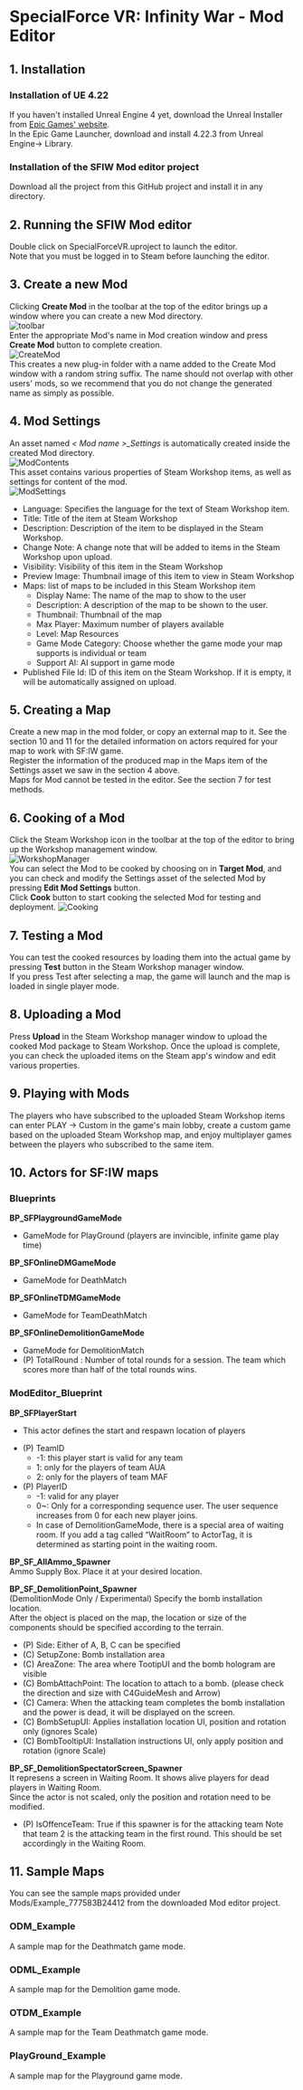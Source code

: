 # SpecialForce VR: Infinity War - Mod Editor

## 1. Installation    
### Installation of UE 4.22    
If you haven't installed Unreal Engine 4 yet, download the Unreal Installer from [Epic Games' website](https://www.unrealengine.com/en-US/download).    
In the Epic Game Launcher, download and install 4.22.3 from Unreal Engine-> Library.    
### Installation of the SFIW Mod editor project
Download all the project from this GitHub project and install it in any directory.

## 2. Running the SFIW Mod editor
Double click on SpecialForceVR.uproject to launch the editor.    
Note that you must be logged in to Steam before launching the editor.

## 3. Create a new Mod
Clicking **Create Mod** in the toolbar at the top of the editor brings up a window where you can create a new Mod directory.    
![toolbar](https://user-images.githubusercontent.com/57106512/72774434-f80d7000-3c4d-11ea-9ad1-3bbc8066c575.jpg)   
Enter the appropriate Mod's name in Mod creation window and press **Create Mod** button to complete creation.    
![CreateMod](https://user-images.githubusercontent.com/57106512/72774518-415dbf80-3c4e-11ea-9b78-9f1235f82672.jpg)   
This creates a new plug-in folder with a name added to the Create Mod window with a random string suffix. The name should not overlap with other users' mods, so we recommend that you do not change the generated name as simply as possible.

## 4. Mod Settings
An asset named *< Mod name >_Settings* is automatically created inside the created Mod directory.   
![ModContents](https://user-images.githubusercontent.com/57106512/72776220-b7652500-3c54-11ea-842f-a6b94a84d16e.jpg)   
This asset contains various properties of Steam Workshop items, as well as settings for content of the mod.   
![ModSettings](https://user-images.githubusercontent.com/57106512/72776532-dd3ef980-3c55-11ea-92a6-59c6dfac9e46.jpg)   
* Language: Specifies the language for the text of Steam Workshop item.
* Title: Title of the item at Steam Workshop
* Description: Description of the item to be displayed in the Steam Workshop.
* Change Note: A change note that will be added to items in the Steam Workshop upon upload.
* Visibility: Visibility of this item in the Steam Workshop
* Preview Image: Thumbnail image of this item to view in Steam Workshop
* Maps: list of maps to be included in this Steam Workshop item
  * Display Name: The name of the map to show to the user
  * Description: A description of the map to be shown to the user.
  * Thumbnail: Thumbnail of the map
  * Max Player: Maximum number of players available
  * Level: Map Resources
  * Game Mode Category: Choose whether the game mode your map supports is individual or team
  * Support AI: AI support in game mode
* Published File Id: ID of this item on the Steam Workshop. If it is empty, it will be automatically assigned on upload.

## 5. Creating a Map
Create a new map in the mod folder, or copy an external map to it. See the section 10 and 11 for the detailed information on actors required for your map to work with SF:IW game.    
Register the information of the produced map in the Maps item of the Settings asset we saw in the section 4 above.   
Maps for Mod cannot be tested in the editor. See the section 7 for test methods.

## 6. Cooking of a Mod
Click the Steam Workshop icon in the toolbar at the top of the editor to bring up the Workshop management window.    
![WorkshopManager](https://user-images.githubusercontent.com/57106512/72776606-22fbc200-3c56-11ea-991c-17da578b1077.jpg)    
You can select the Mod to be cooked by choosing on in **Target Mod**, and you can check and modify the Settings asset of the selected Mod by pressing **Edit Mod Settings** button.    
Click **Cook** button to start cooking the selected Mod for testing and deployment.
![Cooking](https://user-images.githubusercontent.com/57106512/72776728-8554c280-3c56-11ea-9536-78456797336a.jpg)   

## 7. Testing a Mod
You can test the cooked resources by loading them into the actual game by pressing **Test** button in the Steam Workshop manager window.    
If you press Test after selecting a map, the game will launch and the map is loaded in single player mode.

## 8. Uploading a Mod
Press **Upload** in the Steam Workshop manager window to upload the cooked Mod package to Steam Workshop. Once the upload is complete, you can check the uploaded items on the Steam app's window and edit various properties.

## 9. Playing with Mods
The players who have subscribed to the uploaded Steam Workshop items can enter PLAY -> Custom in the game's main lobby, create a custom game based on the uploaded Steam Workshop map, and enjoy multiplayer games between the players who subscribed to the same item.

## 10. Actors for SF:IW maps
### Blueprints   
**BP_SFPlaygroundGameMode**   
 - GameMode for PlayGround (players are invincible, infinite game play time)   

**BP_SFOnlineDMGameMode**   
 - GameMode for DeathMatch   

**BP_SFOnlineTDMGameMode**   
 - GameMode for TeamDeathMatch   

**BP_SFOnlineDemolitionGameMode**   
 - GameMode for DemolitionMatch
 - (P) TotalRound : Number of total rounds for a session. The team which scores more than half of the total rounds wins.

### ModEditor_Blueprint
**BP_SFPlayerStart**
- This actor defines the start and respawn location of players   
* (P) TeamID   
  * -1: this player start is valid for any team   
  * 1: only for the players of team AUA   
  * 2: only for the players of team MAF   
* (P) PlayerID   
  * -1: valid for any player   
  * 0~: Only for a corresponding sequence user. The user sequence increases from 0 for each new player joins.   
  * In case of DemolitionGameMode, there is a special area of waiting room. If you add a tag called “WaitRoom” to ActorTag, it is determined as starting point in the waiting room.

**BP_SF_AllAmmo_Spawner**   
Ammo Supply Box. Place it at your desired location.

**BP_SF_DemolitionPoint_Spawner**   
(DemolitionMode Only / Experimental) Specify the bomb installation location.   
After the object is placed on the map, the location or size of the components should be specified according to the terrain.
* (P) Side: Either of A, B, C can be specified
* (C) SetupZone: Bomb installation area
* (C) AreaZone: The area where TootipUI and the bomb hologram are visible
* (C) BombAttachPoint: The location to attach to a bomb. (please check the direction and size with C4GuideMesh and Arrow)
* (C) Camera: When the attacking team completes the bomb installation and the power is dead, it will be displayed on the screen.
* (C) BombSetupUI: Applies installation location UI, position and rotation only (ignores Scale)
* (C) BombTooltipUI: Installation instructions UI, only apply position and rotation (ignore Scale)

**BP_SF_DemolitionSpectatorScreen_Spawner**   
It represens a screen in Waiting Room. It shows alive players for dead players in Waiting Room.   
Since the actor is not scaled, only the position and rotation need to be modified.   
* (P) IsOffenceTeam: True if this spawner is for the attacking team
Note that team 2 is the attacking team in the first round. This should be set accordingly in the Waiting Room.
  
## 11. Sample Maps
You can see the sample maps provided under Mods/Example_777583B24412 from the downloaded Mod editor project.
### ODM_Example
A sample map for the Deathmatch game mode.
### ODML_Example
A sample map for the Demolition game mode.
### OTDM_Example
A sample map for the Team Deathmatch game mode.
### PlayGround_Example
A sample map for the Playground game mode.

